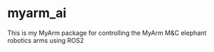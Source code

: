 # myarm_ai

This is my MyArm package for controlling the MyArm M&C elephant robotics arms using ROS2